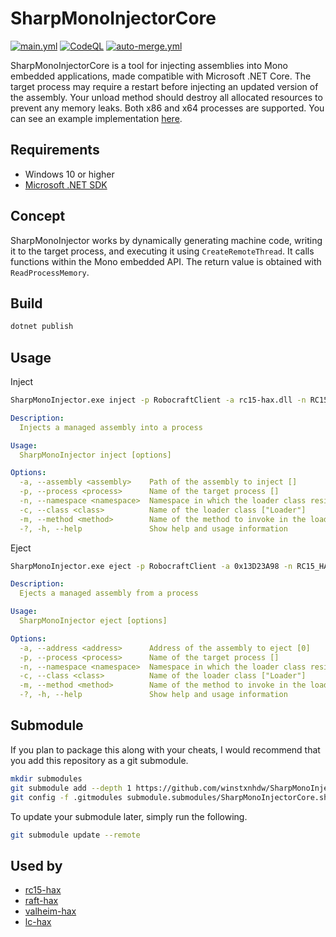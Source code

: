 # SharpMonoInjectorCore

[![main.yml](https://github.com/winstxnhdw/SharpMonoInjectorCore/actions/workflows/main.yml/badge.svg)](https://github.com/winstxnhdw/SharpMonoInjectorCore/actions/workflows/main.yml)
[![CodeQL](https://github.com/winstxnhdw/SharpMonoInjectorCore/actions/workflows/github-code-scanning/codeql/badge.svg)](https://github.com/winstxnhdw/SharpMonoInjectorCore/actions/workflows/github-code-scanning/codeql)
[![auto-merge.yml](https://github.com/winstxnhdw/SharpMonoInjectorCore/actions/workflows/auto-merge.yml/badge.svg)](https://github.com/winstxnhdw/SharpMonoInjectorCore/actions/workflows/auto-merge.yml)

SharpMonoInjectorCore is a tool for injecting assemblies into Mono embedded applications, made compatible with Microsoft .NET Core. The target process may require a restart before injecting an updated version of the assembly. Your unload method should destroy all allocated resources to prevent any memory leaks. Both x86 and x64 processes are supported. You can see an example implementation [here](https://github.com/winstxnhdw/rc15-hax/blob/master/rc15-hax/Scripts/Loader.cs).

## Requirements

- Windows 10 or higher
- [Microsoft .NET SDK](https://dotnet.microsoft.com/en-us/download)

## Concept

SharpMonoInjector works by dynamically generating machine code, writing it to the target process, and executing it using `CreateRemoteThread`. It calls functions within the Mono embedded API. The return value is obtained with `ReadProcessMemory`.

## Build

```bash
dotnet publish
```

## Usage

Inject

```bash
SharpMonoInjector.exe inject -p RobocraftClient -a rc15-hax.dll -n RC15_HAX -c Loader -m Load
```

```yaml
Description:
  Injects a managed assembly into a process

Usage:
  SharpMonoInjector inject [options]

Options:
  -a, --assembly <assembly>    Path of the assembly to inject []
  -p, --process <process>      Name of the target process []
  -n, --namespace <namespace>  Namespace in which the loader class resides []
  -c, --class <class>          Name of the loader class ["Loader"]
  -m, --method <method>        Name of the method to invoke in the loader class ["Unload"]
  -?, -h, --help               Show help and usage information
```

Eject

```bash
SharpMonoInjector.exe eject -p RobocraftClient -a 0x13D23A98 -n RC15_HAX -c Loader -m Unload
```

```yaml
Description:
  Ejects a managed assembly from a process

Usage:
  SharpMonoInjector eject [options]

Options:
  -a, --address <address>      Address of the assembly to eject [0]
  -p, --process <process>      Name of the target process []
  -n, --namespace <namespace>  Namespace in which the loader class resides []
  -c, --class <class>          Name of the loader class ["Loader"]
  -m, --method <method>        Name of the method to invoke in the loader class ["Unload"]
  -?, -h, --help               Show help and usage information
```

## Submodule

If you plan to package this along with your cheats, I would recommend that you add this repository as a git submodule.

```bash
mkdir submodules
git submodule add --depth 1 https://github.com/winstxnhdw/SharpMonoInjectorCore.git ./submodules/SharpMonoInjectorCore
git config -f .gitmodules submodule.submodules/SharpMonoInjectorCore.shallow true
```

To update your submodule later, simply run the following.

```bash
git submodule update --remote
```

## Used by

- [rc15-hax](https://github.com/winstxnhdw/rc15-hax)
- [raft-hax](https://github.com/winstxnhdw/raft-hax)
- [valheim-hax](https://github.com/winstxnhdw/valheim-hax)
- [lc-hax](https://github.com/winstxnhdw/lc-hax)
